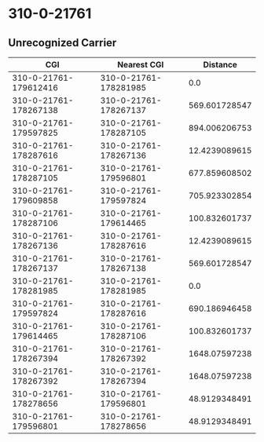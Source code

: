 # 310-0-21761
## Unrecognized Carrier


| CGI | Nearest CGI | Distance |
|-----|-------------|----------|
| 310-0-21761-179612416 | 310-0-21761-178281985 | 0.0 |
| 310-0-21761-178267138 | 310-0-21761-178267137 | 569.601728547 |
| 310-0-21761-179597825 | 310-0-21761-178287105 | 894.006206753 |
| 310-0-21761-178287616 | 310-0-21761-178267136 | 12.4239089615 |
| 310-0-21761-178287105 | 310-0-21761-179596801 | 677.859608502 |
| 310-0-21761-179609858 | 310-0-21761-179597824 | 705.923302854 |
| 310-0-21761-178287106 | 310-0-21761-179614465 | 100.832601737 |
| 310-0-21761-178267136 | 310-0-21761-178287616 | 12.4239089615 |
| 310-0-21761-178267137 | 310-0-21761-178267138 | 569.601728547 |
| 310-0-21761-178281985 | 310-0-21761-178281985 | 0.0 |
| 310-0-21761-179597824 | 310-0-21761-178287616 | 690.186946458 |
| 310-0-21761-179614465 | 310-0-21761-178287106 | 100.832601737 |
| 310-0-21761-178267394 | 310-0-21761-178267392 | 1648.07597238 |
| 310-0-21761-178267392 | 310-0-21761-178267394 | 1648.07597238 |
| 310-0-21761-178278656 | 310-0-21761-179596801 | 48.9129348491 |
| 310-0-21761-179596801 | 310-0-21761-178278656 | 48.9129348491 |

